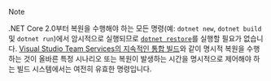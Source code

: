 > [!NOTE]
> .NET Core 2.0부터 복원을 수행해야 하는 모든 명령(예: `dotnet new`, `dotnet build` 및 `dotnet run`)에서 암시적으로 실행되므로 [`dotnet restore`](~/docs/core/tools/dotnet-restore.md)를 실행할 필요가 없습니다.
> [Visual Studio Team Services의 지속적인 통합 빌드](https://docs.microsoft.com/vsts/build-release/apps/aspnet/build-aspnet-core)와 같이 명시적 복원을 수행하는 것이 올바른 특정 시나리오 또는 복원이 발생하는 시간을 명시적으로 제어해야 하는 빌드 시스템에서는 여전히 유효한 명령입니다.